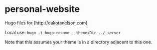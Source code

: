 # personal-website
Hugo files for [http://dakotanelson.com]

Local use:
`hugo -t hugo-resume --themesDir ../ server`

Note that this assumes your theme is in a directory adjacent to this one.
